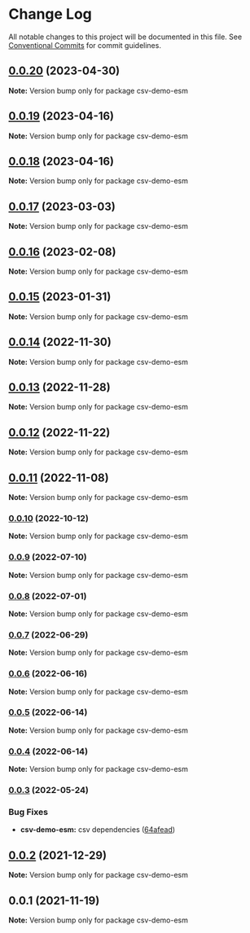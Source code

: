 # Change Log

All notable changes to this project will be documented in this file.
See [Conventional Commits](https://conventionalcommits.org) for commit guidelines.

## [0.0.20](https://github.com/adaltas/node-csv/compare/csv-demo-esm@0.0.19...csv-demo-esm@0.0.20) (2023-04-30)

**Note:** Version bump only for package csv-demo-esm





## [0.0.19](https://github.com/adaltas/node-csv/compare/csv-demo-esm@0.0.17...csv-demo-esm@0.0.19) (2023-04-16)

**Note:** Version bump only for package csv-demo-esm





## [0.0.18](https://github.com/adaltas/node-csv/compare/csv-demo-esm@0.0.17...csv-demo-esm@0.0.18) (2023-04-16)

**Note:** Version bump only for package csv-demo-esm





## [0.0.17](https://github.com/adaltas/node-csv/compare/csv-demo-esm@0.0.16...csv-demo-esm@0.0.17) (2023-03-03)

**Note:** Version bump only for package csv-demo-esm





## [0.0.16](https://github.com/adaltas/node-csv/compare/csv-demo-esm@0.0.15...csv-demo-esm@0.0.16) (2023-02-08)

**Note:** Version bump only for package csv-demo-esm





## [0.0.15](https://github.com/adaltas/node-csv/compare/csv-demo-esm@0.0.14...csv-demo-esm@0.0.15) (2023-01-31)

**Note:** Version bump only for package csv-demo-esm





## [0.0.14](https://github.com/adaltas/node-csv/compare/csv-demo-esm@0.0.13...csv-demo-esm@0.0.14) (2022-11-30)

**Note:** Version bump only for package csv-demo-esm





## [0.0.13](https://github.com/adaltas/node-csv/compare/csv-demo-esm@0.0.12...csv-demo-esm@0.0.13) (2022-11-28)

**Note:** Version bump only for package csv-demo-esm





## [0.0.12](https://github.com/adaltas/node-csv/compare/csv-demo-esm@0.0.11...csv-demo-esm@0.0.12) (2022-11-22)

**Note:** Version bump only for package csv-demo-esm





## [0.0.11](https://github.com/adaltas/node-csv/compare/csv-demo-esm@0.0.10...csv-demo-esm@0.0.11) (2022-11-08)

**Note:** Version bump only for package csv-demo-esm





### [0.0.10](https://github.com/adaltas/node-csv/compare/csv-demo-esm@0.0.9...csv-demo-esm@0.0.10) (2022-10-12)

**Note:** Version bump only for package csv-demo-esm





### [0.0.9](https://github.com/adaltas/node-csv/compare/csv-demo-esm@0.0.8...csv-demo-esm@0.0.9) (2022-07-10)

**Note:** Version bump only for package csv-demo-esm





### [0.0.8](https://github.com/adaltas/node-csv/compare/csv-demo-esm@0.0.7...csv-demo-esm@0.0.8) (2022-07-01)

**Note:** Version bump only for package csv-demo-esm





### [0.0.7](https://github.com/adaltas/node-csv/compare/csv-demo-esm@0.0.6...csv-demo-esm@0.0.7) (2022-06-29)

**Note:** Version bump only for package csv-demo-esm





### [0.0.6](https://github.com/adaltas/node-csv/compare/csv-demo-esm@0.0.5...csv-demo-esm@0.0.6) (2022-06-16)

**Note:** Version bump only for package csv-demo-esm





### [0.0.5](https://github.com/adaltas/node-csv/compare/csv-demo-esm@0.0.4...csv-demo-esm@0.0.5) (2022-06-14)

**Note:** Version bump only for package csv-demo-esm





### [0.0.4](https://github.com/adaltas/node-csv/compare/csv-demo-esm@0.0.3...csv-demo-esm@0.0.4) (2022-06-14)

**Note:** Version bump only for package csv-demo-esm





### [0.0.3](https://github.com/adaltas/node-csv/compare/csv-demo-esm@0.0.2...csv-demo-esm@0.0.3) (2022-05-24)


### Bug Fixes

* **csv-demo-esm:** csv dependencies ([64afead](https://github.com/adaltas/node-csv/commit/64afead8dc41b9d379c9761ddb70d6a29251b4e2))



## [0.0.2](https://github.com/adaltas/node-csv/compare/csv-demo-esm@0.0.1...csv-demo-esm@0.0.2) (2021-12-29)

**Note:** Version bump only for package csv-demo-esm





## 0.0.1 (2021-11-19)

**Note:** Version bump only for package csv-demo-esm
